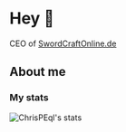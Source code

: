 # Hey 👋

CEO of [SwordCraftOnline.de]

## About me

### My stats


<img aligin="left" alt="ChrisPEql's stats" src="https://github-readme-stats.vercel.app/api?username=ChrisPEql&show_icons=true&theme=dark">

[SwordCraftOnline.de]: https://swordcraftonline.de
